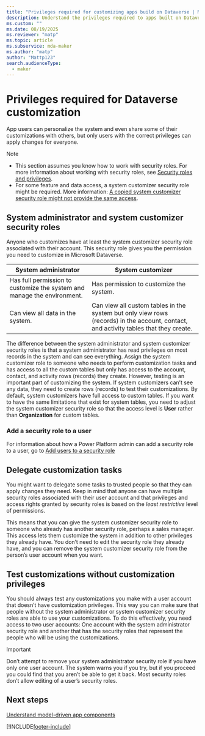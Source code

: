 ```yaml
---
title: "Privileges required for customizing apps build on Dataverse | MicrosoftDocs"
description: Understand the privileges required to apps built on Dataverse
ms.custom: ""
ms.date: 08/19/2025
ms.reviewer: "matp"
ms.topic: article
ms.subservice: mda-maker
ms.author: "matp"
author: "Mattp123"
search.audienceType: 
  - maker
---
```

# Privileges required for Dataverse customization

App users can personalize the system and even share some of their customizations with others, but only users with the correct privileges can apply changes for everyone.  
  
> [!NOTE]
>
> - This section assumes you know how to work with security roles. For more information about working with security roles, see [Security roles and privileges](/power-platform/admin/security-roles-privileges).  
> - For some feature and data access, a system customizer security role might be required. More information: [A copied system customizer security role might not provide the same access](/power-platform/admin/copy-security-role#a-copied-system-customizer-security-role-might-not-provide-the-same-access).

## System administrator and system customizer security roles

Anyone who customizes have at least the system customizer security role associated with their account. This security role gives you the permission you need to customize in Microsoft Dataverse.  
  
|System administrator|System customizer|  
|--------------------------|-----------------------|  
|Has full permission to customize the system and manage the environment. |Has permission to customize the system.|  
|Can view all data in the system. |Can view all custom tables in the system but only view rows (records) in the account, contact, and activity tables that they create. |  
  
The difference between the system administrator and system customizer security roles is that a system administrator has read privileges on most records in the system and can see everything. Assign the system customizer role to someone who needs to perform customization tasks and has access to all the custom tables but only has access to the account, contact, and activity rows (records) they create. However, testing is an important part of customizing the system. If system customizers can’t see any data, they need to create rows (records) to test their customizations. By default, system customizers have full access to custom tables. If you want to have the same limitations that exist for system tables, you need to adjust the system customizer security role so that the access level is **User** rather than **Organization** for custom tables. 

### Add a security role to a user

For information about how a Power Platform admin can add a security role to a user, go to [Add users to a security role](/power-platform/admin/security-roles-privileges?tabs=new#add-users-to-a-security-role)
  
## Delegate customization tasks  

You might want to delegate some tasks to trusted people so that they can apply changes they need. Keep in mind that anyone can have multiple security roles associated with their user account and that privileges and access rights granted by security roles is based on the *least restrictive* level of permissions.  
  
 This means that you can give the system customizer security role to someone who already has another security role, perhaps a sales manager. This access lets them customize the system in addition to other privileges they already have. You don’t need to edit the security role they already have, and you can remove the system customizer security role from the person’s user account when you want.  
  
## Test customizations without customization privileges

You should always test any customizations you make with a user account that doesn’t have customization privileges. This way you can make sure that people without the system administrator or system customizer security roles are able to use your customizations. To do this effectively, you need access to two user accounts: One account with the system administrator security role and another that has the security roles that represent the people who will be using the customizations.  
  
> [!IMPORTANT]
> Don’t attempt to remove your system administrator security role if you have only one user account. The system warns you if you try, but if you proceed you could find that you aren’t be able to get it back. Most security roles don’t allow editing of a user’s security roles.  
  
## Next steps

[Understand model-driven app components](model-driven-app-components.md)

[!INCLUDE[footer-include](../../includes/footer-banner.md)]
